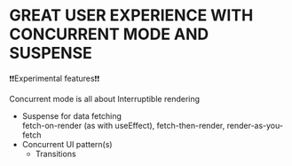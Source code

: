 # GREAT USER EXPERIENCE WITH CONCURRENT MODE AND SUSPENSE
❗️❗️Experimental features❗️❗️

Concurrent mode is all about Interruptible rendering

- Suspense for data fetching    
  fetch-on-render (as with useEffect), fetch-then-render, render-as-you-fetch
- Concurrent UI pattern(s)
  - Transitions